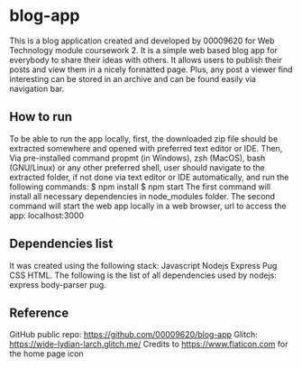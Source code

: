 # blog-app

This is a blog application created and developed by 00009620 for Web Technology module coursework 2.
It is a simple web based blog app for everybody to share their ideas with others. It allows users to publish their posts and view them in a nicely formatted page. Plus, any post a viewer find interesting can be stored in an archive and can be found easily via navigation bar.

## How to run

To be able to run the app locally, first, the downloaded zip file should be extracted somewhere and opened with preferred text editor or IDE. Then, Via pre-installed command propmt (in Windows), zsh (MacOS), bash (GNU/Linux) or any other preferred shell, user should navigate to the extracted folder, if not done via text editor or IDE automatically, and run the following commands:
$ npm install
$ npm start
The first command will install all necessary dependencies in node_modules folder.
The second command will start the web app locally in a web browser, url to access the app: localhost:3000

## Dependencies list

It was created using the following stack:
Javascript
Nodejs
Express
Pug
CSS
HTML.
The following is the list of all dependencies used by nodejs:
express
body-parser
pug.

## Reference

GitHub public repo: https://github.com/00009620/blog-app
Glitch: https://wide-lydian-larch.glitch.me/
Credits to https://www.flaticon.com for the home page icon
